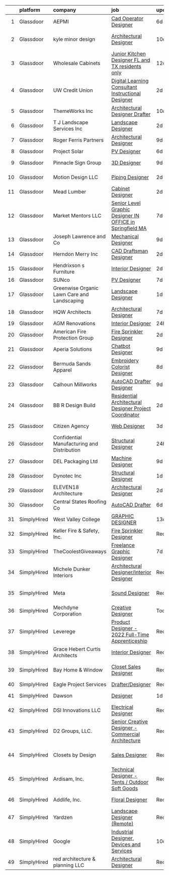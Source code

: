 

|    | platform    | company                                     | job                                                                                                                                                                                                                                                                                                                                                                                                                                                                                                                                                                                                                                                                                                                                                                                                                                                                                                                                                                                                                                                                                                                                        | update_time   | location                   |
|---:|:------------|:--------------------------------------------|:-------------------------------------------------------------------------------------------------------------------------------------------------------------------------------------------------------------------------------------------------------------------------------------------------------------------------------------------------------------------------------------------------------------------------------------------------------------------------------------------------------------------------------------------------------------------------------------------------------------------------------------------------------------------------------------------------------------------------------------------------------------------------------------------------------------------------------------------------------------------------------------------------------------------------------------------------------------------------------------------------------------------------------------------------------------------------------------------------------------------------------------------|:--------------|:---------------------------|
|  1 | Glassdoor   | AEPMI                                       | [Cad Operator Designer](https://www.glassdoor.com/partner/jobListing.htm?pos=101&ao=1110586&s=58&guid=000001832117a92986f80f43177350ad&src=GD_JOB_AD&t=SR&vt=w&ea=1&cs=1_700a0f3e&cb=1662707542992&jobListingId=1008114117946&cpc=F301761068241C46&jrtk=3-0-1gcghfag1i3ak801-1gcghfaglh7hs800-78c9efa29b2920d2--6NYlbfkN0CtwOkgDuej6vPfWODMxjOIyNEohQmdYMppGq8y8dOpBjbpduG2qn5BGjCxCw5rBwDCtHE3iI_8rIFe_28su8s-BM0wewC_KHXLCLuftQiNx35Y6XPHP7KDPfn7-168FE73A2gsJ9ssJDLrIgW3IBtQ-Qw6jPoLVddUgQhnTaTGN0YKmdf7pTMDKptd1qAClXdoQKNOwtqLCDZ7raYo0oXACMJNZlO2gv0hJZwNjYD7Oi2Fc617htBvN5VXuqsIFxm-bO0u4rGAJQSIDjPD-04HnVBLCPEqp1KiACqJXOmghDSRYIa_M89p3PuqPjcKp9we4Y-Jsa_xTE6waGds7fhGAxCWro3rwClps7iIA1KBHvqd2uWQDIiKwoQC5VHKCLaHoFfPVab35oyUCtUfeQU-KuDcVnoeVbBFseL82RQjDgZ9ytN79xsr1K-DpmG3DvlP4KekpVrvu4dB1Yv3knPXjyYiOPbBOX75-_FC82vzI1yKEFj1RvH1za64clQ66DFOdMuMWPYDBw%3D%3D)                                                                                                                                                                                                                                                               | 6d            | Ansonia, CT                |
|  2 | Glassdoor   | kyle minor design                           | [Architectural Designer](https://www.glassdoor.com/partner/jobListing.htm?pos=102&ao=1110586&s=58&guid=000001832117a92986f80f43177350ad&src=GD_JOB_AD&t=SR&vt=w&ea=1&cs=1_7450f7e7&cb=1662707542993&jobListingId=1008101499107&cpc=B2EC08A4818323D6&jrtk=3-0-1gcghfag1i3ak801-1gcghfaglh7hs800-7cc0a4bcbb672624--6NYlbfkN0CR988C7D6wBCVWnVDShLmYXrtihEUxHgocWjXxFAu5b2sfp1DF0FfgWm6P8pjp4HUB8yumz4tk9mD1FIS61Udr9tP3ett-Xi3Bbh9hbr0kjmX_bGze4hlS9_WC5IOkNP11mVsbHdo7h9jDgA-mrwUQQ9zVxoUeembOmW5q4J2BOgvRcQuGSkCmB--bItws9pqYJVIJCICXowKcl9EiLjKKjI7OBKhZ8tHXPSUQNBWVM1zmMDkfYCbMYWX74jyewRC3l_Ywbe2jyD8UrQC2y7ACJjYWj_3uTb-R6zSpmgUFMmFXcs0cu0astUxZmSfVsFSGw45ElO0FF4WnlMAmK4FWfL-9VifKa_uwm5sgIvGi5ZHYOoAjToITGCQWSwLwBwgoKBhV3WvDe9u4kvbStHODLaVsnu5GzxfpS7lYwbdRFmYWreY4LRXX6sQnd5pE450St_70H5zI6wPxkszKwgu7hIM220rmoZp0vq_57U_UeByUZ3QQ4K-f87ucYAQYOKGE0A3CpRXr_g%3D%3D)                                                                                                                                                                                                                                                              | 10d           | San Francisco, CA          |
|  3 | Glassdoor   | Wholesale Cabinets                          | [Junior Kitchen Designer   FL and TX residents only](https://www.glassdoor.com/partner/jobListing.htm?pos=126&ao=1110586&s=58&guid=000001832117a92986f80f43177350ad&src=GD_JOB_AD&t=SR&vt=w&ea=1&cs=1_ae45805e&cb=1662707542996&jobListingId=1008098268193&cpc=A727BAEB9084C5F3&jrtk=3-0-1gcghfag1i3ak801-1gcghfaglh7hs800-f3fd95e2d0fa8d1c--6NYlbfkN0BlfbrJSa3PHbvhjyyeFfDNoZtTpcLzI_2-SDNU7B3WsGWIYDmyktT4bk3iCG4V_I4NSMt6RktoGBD42Vee2kHPTUwIdLEBkku222GgmCSbmWZsv0P5GArL2zHJynDTdLcdeNouMZgwEqPNoplWHHLppId7MgI_Mft5OHOXfBW-BWToCueP3bzQ6BGomKlampRF0VJhuWnuP-PSXj3nKuesZLpPmqWC9iUeYpWQkUhqJuiqy6kIQFpOSdY0GTz0gWe-CImmc-09uLRes3PDt3gCnon1WR-E5NDcYXESpmXzBLhkhgtf2XKRfNZcouRPhfgRf5QfiwHF3eiI4t_lgh7hcwAP_kiIcAKFcoEpt-Fdpm0Y2MMgpZ35wOrW7v7Qa4dkPD86XMT4vo_XY_rZcNgDWgq4N6YIeMUhRkOws0fxdP0tf8rjYpfJCj2pEiat0cbNMezUWYICjx1SBavLdRjUeCGzt3VGy2Foh9JgL9VmcuVWuQy0uyB3H5Pm1IHRjrzXSlrbtaqlJPMS8o8GNC1Au1Wywy9Hgyrf6yKbgxVsekRnBzs_uqcU)                                                                                                                                                                                              | 12d           | Remote                     |
|  4 | Glassdoor   | UW Credit Union                             | [Digital Learning Consultant  Instructional Designer ](https://www.glassdoor.com/partner/jobListing.htm?pos=130&ao=1110586&s=58&guid=000001832117a92986f80f43177350ad&src=GD_JOB_AD&t=SR&vt=w&cs=1_401f6e85&cb=1662707542996&jobListingId=1008121012919&cpc=EAE62D866E798D85&jrtk=3-0-1gcghfag1i3ak801-1gcghfaglh7hs800-725bd54c2f78c967--6NYlbfkN0AU63H9uwDUTorMV5tE7tjdOhY5Vk5URx2VAQJgSQhP6gihrrVbwhDFP7HoAuPtJhrmjDuIcWtPhjWeyWZUtSVY4y454t6RqfzOslyfVjLYeN5LdPeNUyHU-NoSQfMY-t_ZQzOhbi3VTwdnd_qidKKXpPnzIs5f6mO6DrJaoEbxjGLtF83Q7tGpgyUOiPU18FSgx6_mbiEMbJu6fEO0UakagvuUStVxHJUPhlqXe4U2wwriKreMp75P3WI6cFACfNzXfHaSKZ6snWL0K3BG0OsXQumqZhtvmQ38TWp3Ih8d2Pa2c4wm9V1x3196VvNT6c0RfWke3BCGVPEUsYIJPAuJarIEVm_8Nv9Ie9xZ7rmwAHLXtvbur6nuyHPli4uqxBIeVmQdEhhfDM_lOXEbhL3ei_qDcEB7QYO9ky_YCmEG__H7EHLIc71HucI1EjWB-hsm13FHfsND5OQjjrap8Xh4tqAuUvKJeAo9qVXV2sQTvNQmy_7xFC5lQ6Why3ozT1sYUntDXP8MKBY_nnk204t4U9Q9_Deklo44dSgdLkTNUV1aVuDOiHdjBVkMjlivNNHNRHCaujFvDrWZRXC5-0rH35gj6u9dFRLF-OAsGhHbV_xv60zxU8G4dDcgcyR4ZPF4jPgRcMlgw5-eMDd-OpC_sO7n8IaYHd1FVVEK144zgUbGgAglcWZoOgKfu9bjoaSanHJboDqrC_W4Rfxc6JkN7803NFOOOGVeymKrDpYMTvS2V66--sfC) | 2d            | Madison, WI                |
|  5 | Glassdoor   | ThemeWorks  Inc                             | [Architectural Designer Drafter](https://www.glassdoor.com/partner/jobListing.htm?pos=128&ao=1110586&s=58&guid=000001832117a92986f80f43177350ad&src=GD_JOB_AD&t=SR&vt=w&ea=1&cs=1_a8d7668a&cb=1662707542996&jobListingId=1008100777875&cpc=4975F0A44038F145&jrtk=3-0-1gcghfag1i3ak801-1gcghfaglh7hs800-c15a91b55151c058--6NYlbfkN0CvahHJL5dpwIe5nlYo2UZJB8CTXAEl9vJAxrd3EfdRQTBgSOhxhZ6qLY8TPY62HB0dXpN7OBsRdObwm6JuKcfvip74JUxA0yIa87BM9OTpzHPpVKyAL8qmaDsSUWksKwpYlUvsqENgnz-JoBRvKNTA08dkQhMu0koXIBBCnMc6MJtkr8s7m7MoszVWJFTESoA7Pb2i94e4lUZM5qsLaIMhowrtA6YkUrR1f2cpmfqZBzI8Vo5tmxATdlWtYVVh8lqvE2MOlxoWbuXGSgBRVHw0-n8MSNLgqfec47zeEJ4Wgc528M0SeLI-4tT832sFsXlSuFqc6mWqQeuEVLKxFuAU0o7TNPq_IlGxvI-C4Fss-09_gNZbEWqoRf2tck8dLENJWAzyaRH34iT1umXD-QRZO0LPpWBDQ4UvNo0MM20KwGnheiCfTfRmA5Et2clPv1wTpXzmpYYMsr4NLOJiyRnbVghgal0-1X5_8aV05JvGVtqRFcwEOJ6Mvrs47_RcvyTwl_SOzgsz6Q%3D%3D)                                                                                                                                                                                                                                                      | 10d           | High Springs, FL           |
|  6 | Glassdoor   | T J Landscape Services Inc                  | [Landscape Designer](https://www.glassdoor.com/partner/jobListing.htm?pos=107&ao=1110586&s=58&guid=000001832117a92986f80f43177350ad&src=GD_JOB_AD&t=SR&vt=w&ea=1&cs=1_615b76c9&cb=1662707542993&jobListingId=1008120885537&cpc=B0126A28A76A83FC&jrtk=3-0-1gcghfag1i3ak801-1gcghfaglh7hs800-a6fe327127635447--6NYlbfkN0CYqIb9RtDQ6-V1NcgagXHWbX3YPv-qZZTwju5_Bzzw9mTKBIfqLHHGC-P9NUykNB-dgdexgM5-Whjol1mBaumNc-Q2rb3n9-R_Dc7JfNj_AUsnxllLW792S-3qqTes-3BMVrRCwD_p3IYSE26YWnGXv4FX44ECjabQz6yILIzoEzNnorOuHF1YktbEXZVBB2sXhG-Ji7k_N-2GPxTbn9rWcFisWjXRj5wSN68f69mv6XeCceLll6Cy-gWqrHn5uJzP80NWMC1LvrkHSjJqIeXwzQZDmB-3HPCekyaJNcuDfhIKdfGzFbcTXWlsDMPGQR717ku5lR1dpza1uruYMzR5rXsFb893YvRI3BfyDlZ7TDy3umBUrlXB0dE6RSQoWw98t41fsL74smeCxC3Hu4JyYnriw2Rp3GImkdS5nT7WujdSl3tHvvB49KHul0Muz6GgRw3_CquzqsU0IlPwFZg3-erAhXp1iwiWbm8LbX77N4P8IKY_Zc9RtpMnwznDX6fbyv0-nvgZWw%3D%3D)                                                                                                                                                                                                                                                                  | 2d            | Cedar Lake, IN             |
|  7 | Glassdoor   | Roger Ferris   Partners                     | [Architectural Designer](https://www.glassdoor.com/partner/jobListing.htm?pos=104&ao=1110586&s=58&guid=000001832117a92986f80f43177350ad&src=GD_JOB_AD&t=SR&vt=w&ea=1&cs=1_b13f4900&cb=1662707542993&jobListingId=1008103827213&cpc=6AC19DBC8EBCC543&jrtk=3-0-1gcghfag1i3ak801-1gcghfaglh7hs800-5b572401f0f67457--6NYlbfkN0DLWr0FuvwmpNY589ecXM0wpB-l41nBtAe9mv-PvJGiqaK_vFWjYBOQ1JhZ05qZALA-wB-QiI5tGJICbmImQrekOPfUDKZ4k8ZmQ-i9g733mWrn3q-pMUL-AaDfWapLWD5EIuwXHuQ6E_pRkHFO1AxjcKlwXRsqg1EcPYYMYUIavAgsnrRe_t10tItlxPLcngZAB3_p09P7Yt1qL95yx797YnnemNzco_Ewt1cGK6OAuPjfQiWMb2n8mrXqKZ58dfyhp--ODZAl2wyFNnX01EznIKZQqxNC0M1lxcUmNOC_WUiyzxsXe_NgyrKHE5YKIGHZf0IdENaJ2VNkUiRv63KIKxJHrX_z-o3n91aKOeCKN1hMewPxdm3laRJBr6E29-EcqGEtLykOm1jH_IJ-jfFUsWP0MeFB7X4zc4BlqXiZwQL_4SKBGYezhfw58HWq06LbzhGy6q0CZ4XZG8PtlA9PpcDEOpm8EaqIQ3CZlj9DAkYU9VHLvAovrRmvwNYzXc1GPHMyOHi85A%3D%3D)                                                                                                                                                                                                                                                              | 9d            | Westport, CT               |
|  8 | Glassdoor   | Project Solar                               | [PV Designer](https://www.glassdoor.com/partner/jobListing.htm?pos=119&ao=1110586&s=58&guid=000001832117a92986f80f43177350ad&src=GD_JOB_AD&t=SR&vt=w&ea=1&cs=1_31577eef&cb=1662707542996&jobListingId=1008114504606&cpc=A0BBD9AA2D782E75&jrtk=3-0-1gcghfag1i3ak801-1gcghfaglh7hs800-d354557509593c82--6NYlbfkN0DeyJ4CP5CzwT7broxeUwKBt3co1QwKwWitRQqJu2WRZ7VTCBHWaFrMOBGUDhv3Xbd9pgROldWnN7BXjeLlKGYivRz4eKlH_kFsHOap1Bc5hpGlNsIveZFsWJczwhMPOz6-p6IBRJCzNkLA8M0mFSKTE9AYb1kdrfbZ0O5USw-SoaUEIAwMBRmiSFNDqG7MOIsAyulS4SHGNXIuoXwvv6TPtJvDYEau63zdKA23vO2L27q_htl9sI2_qJJkw7Aa57hGiWxd4LJGnQcjQGUkezH20t38VdohQBAQyJuQGIseYFFIiCI7bB8VpKEDd65QH7hXt5mkkgR27E31EoE6TmW3fnbOb8SIpkXV9VjWt1ehuKz6K8lnfJ5rJ5hGIxXeRzM3bDxugA9MHwykgK7sfRkbhPzV3RqlR3vdosQgN7Jm15coeL5AprC2ryYETIZryyqWrDrsilTMSeEOj_ZFgWTUU5cPNVKmaC1HyTXmgWy-o22WYmdIAkbH2Mlpu13yzZQ%3D)                                                                                                                                                                                                                                                                                       | 6d            | Lehi, UT                   |
|  9 | Glassdoor   | Pinnacle Sign Group                         | [3D Designer](https://www.glassdoor.com/partner/jobListing.htm?pos=103&ao=1110586&s=58&guid=000001832117a92986f80f43177350ad&src=GD_JOB_AD&t=SR&vt=w&ea=1&cs=1_4e4cf00e&cb=1662707542993&jobListingId=1008103477040&cpc=F8AE80469E259068&jrtk=3-0-1gcghfag1i3ak801-1gcghfaglh7hs800-0a2f8fa5e3936e7e--6NYlbfkN0D5EoDI19pzLD_ZoAvoqM1-O9qeTV9KvYbDAr1-bMzVcUrRYlcR_7EvuvXxQKPmPziyzBS1PouLVeBzI_bkpU_UV2EDH7eibFb83Xia8JkRDQaSSud7zwHIOifKSwD8CFL3FFmv0ODGNBxaVbGb_1inAYxSc0UmV_5FirShEP8_bFKgl78YmQansaHGCqOqx37e1obybnHqAC6fxUJF-BblEsInQOVWna2Ymgo1y7AOBVrL3bFztlRedVzJiyJiz6CSh6rHYVm937mleTE3KNW7G4vYKcFVnzZKwJTUrRs_yp0L25-DX4u7kDJChrCkuYjAjF1mlq2RKX0ErEYN_Aej9frqgNG3j76C5I9zzLzLGXPFegkD4YPsgg6Z7-gzLDBit-q2G-Q1FYNc0eLXN7Liq1uHwewJQgP8C8w72lTxtzS5NtXY2N29V3Zlv2sRojysg00LBMgHbzhupd7QJ4uH8HsW8IdKPIfa887Y5Ndb4tS5it5_23NQBpF1_XZEL48%3D)                                                                                                                                                                                                                                                                                       | 9d            | Springfield, MO            |
| 10 | Glassdoor   | Motion Design  LLC                          | [Piping Designer](https://www.glassdoor.com/partner/jobListing.htm?pos=113&ao=1110586&s=58&guid=000001832117a92986f80f43177350ad&src=GD_JOB_AD&t=SR&vt=w&ea=1&cs=1_fa5f6012&cb=1662707542995&jobListingId=1008120887018&cpc=D5DD321927D3FAF9&jrtk=3-0-1gcghfag1i3ak801-1gcghfaglh7hs800-9ceaed6bc23b9d8d--6NYlbfkN0DfcSb0yerl91fAG8hRzhzlOwLtUD0jSmRrwub8PfP-e7l3g7xALjaGGcW0fFuQdNkls_AbyBIKnZ0hg7bqmX7alLnAioqJI7SJGb21Q2lgTib7EUPZ8Pz12EKn9_wjbqMhccEU9mmxUM8v4iZGYnSArf8qA7ZlBZcMxlSSzpQq_8PGMUhBT3ZQYQhdp-0D6TgSO1TTPoEjNUgZ2dgwjnBpkN2y3TkdnKXVtkG3qjlrvVU5E4pzZUdvjMOHuowEq1_TczxnwpXUefdL7JcR9Aoa7djNEulAXdrMWK-vEcBEl3VFbA-xplTgn-bPFvISQFEqZE7z-KRE02Z5dpdDEDiGq5Xp4D-OJwhsU5nm3vnF_iB_7tHguSIoj_rxn8X7GDdxNKKmfoQhU9prNqbUWJVDuMkkRZbbvEGu0HmmIGM51kVOCvLjxy9gANvEIa0Ir0iN96TEKlv3WZuQogv_NIwwZFWoJ1tYYIP5wDYZ-fJu74kZsjL34zyvVE57wFRx6803osD-xQNQGw%3D%3D)                                                                                                                                                                                                                                                                     | 2d            | Thornton, CO               |
| 11 | Glassdoor   | Mead Lumber                                 | [Cabinet Designer](https://www.glassdoor.com/partner/jobListing.htm?pos=109&ao=1110586&s=58&guid=000001832117a92986f80f43177350ad&src=GD_JOB_AD&t=SR&vt=w&ea=1&cs=1_b2f1ab3d&cb=1662707542994&jobListingId=1008120776421&cpc=AE0A13503526ED57&jrtk=3-0-1gcghfag1i3ak801-1gcghfaglh7hs800-805706bd04f19d4a--6NYlbfkN0AV1jn8zMX5JjQ0hA1NehD4lCN9Fqwhx38lDgd3o0F417-q_ZmKRmAjDPgGvAQCM29BBYrkLqGv7cchl0148J7dYMhLTp4qJn55suSHdroJxvjnUcu8_nZUcDuj4IycuNM7o1-pQHd0Qp1roE8W-0s9JRxy8OQafyQJVPflsmVuzUmsERJOi0V-59givUv1N4f4HkAdUbaygq_WS1FcI0_nVHN0dlqNfMmtZhNncHl72qHU3IaKsZ2CDv8HxRG8ikY-eBBqo8T6PM_9kK9OBXnx5NwsTEmj1WE3qEFoTUHfBNjMXrlaw2HYZ5SawwJWmLfIGV9_MhmlkLp-6M-mAC22yA1MWPZCih4Ccye3Y7FO1wpfCN6ANnNhW0hu3m3sjE0bxdByd-Bd7KKSB0fZMjPty64nH2M2v_Cwoco2SnhnjUTuBAVbWhcCF3IlLnWsFQfEwCd1QvP_E6RwlluwMHPXSHa_xk_aOgaaaqc5swKTxlhZrJGdUh6kqV_7IrhLAuRn9PBkGPpgoFBHV2-9tiQU)                                                                                                                                                                                                                                                                | 2d            | Manhattan, KS              |
| 12 | Glassdoor   | Market Mentors  LLC                         | [Senior Level Graphic Designer  IN OFFICE in Springfield  MA ](https://www.glassdoor.com/partner/jobListing.htm?pos=111&ao=1110586&s=58&guid=000001832117a92986f80f43177350ad&src=GD_JOB_AD&t=SR&vt=w&ea=1&cs=1_aaef03bf&cb=1662707542994&jobListingId=1008111320209&cpc=A7FD62C238BD9669&jrtk=3-0-1gcghfag1i3ak801-1gcghfaglh7hs800-6e7a9be149af8b9c--6NYlbfkN0DrgQq5ECBajiuqohNCSf6c7_2Cek-sBUhiO2bmmkiCIcpzLyXLzEAobB1BlljXTQYeRDkEe9Da0WrE3niRBRErVwnKWMW-V_tJxNQ4UPHhP75XU4wGuqs0r_oL92-aWPAk-DeqLYnACAeU8dOYDwy01NOsSgdULLHwhFVB1BvfuXWg_-59QgRwwsVPOGPB2beTTtLvkozjlL2dEIKom5xhcjNHnhfe6lZ11iiQj9chcnH0Dm3fofS-UWm4AztXBtuafg_b2I5N3OximRoxmrDjjdegb4xtOBtQAAOo1xaTnuZGB0uOOYhdyi4tU4BZAg-J1yM_M09Z_kBlGKJf4aB4lmSft17HQi8lun620nAgdnXmoHsB_PECZAjh0vr0BtGK4pTzUhn0FzvMyP5I-V72Q7CpniK7WaQYSV00tFeMzKLDj3ZceOMkwWvyFgon5xFZDamhs0cNergCL4S6iyaBk9t5o0wMM01BuwG08JfK50I4acVY3WzjhOywDhHQoURO7MX3b-PLRgE6vqPNGi56)                                                                                                                                                                                                                    | 7d            | Hartford, CT               |
| 13 | Glassdoor   | Joseph Lawrence and Co                      | [Mechanical Designer](https://www.glassdoor.com/partner/jobListing.htm?pos=112&ao=1110586&s=58&guid=000001832117a92986f80f43177350ad&src=GD_JOB_AD&t=SR&vt=w&ea=1&cs=1_40559920&cb=1662707542994&jobListingId=1008103398953&cpc=0956A6EEC67EFCED&jrtk=3-0-1gcghfag1i3ak801-1gcghfaglh7hs800-cd83094458fdd226--6NYlbfkN0BHIfC1zsKGIu0R3teaIu8liT7fbRNLaQeDQfcPJweUKxynNxS1I3QAPpDHZAEkkP4H6oPTbsA3SVMov-_qWC5k7NmLzDUP4LCJ_4qE5Nm96muWTy6r7NFwRJPfspQoJug_iEWf_SbD-NSIHnYx6Em-G1f5rkirlxkRa4mBqyCxnSiS1OcSmYCyZlneDasUjLr7xpBxTSZ_tND0ew3zp_cTvQKfVLDjQvX5XwD9Yix3nv4Arus1zc4Pup5a480ycRo6MuidjYbZHq_qZnYEMALrkMHNrrGeyii2CVfNtEkOQox-Um4SnA6BkB6UFaU6NjuNa2bo3YBsTK9_B3QRfkdc3op4IyJUPtlUylobHZMTBaw48SrzchhcNJoPVRJgjBrImpk-vFl-ecWbCBigO6QjhUbUn3E96-k8Nwg--vAYoYWzDitkHeMPGR5r_Kh1HmXwjz26Lb3WK8Iq32ZBTwxRK8EKJ_hrGPaHAZbI0RmZdBmGk9P0Fk6NUoU3t49ybyQY5rkLZ_cUpg%3D%3D)                                                                                                                                                                                                                                                                 | 9d            | Cocoa, FL                  |
| 14 | Glassdoor   | Herndon   Merry Inc                         | [CAD Draftsman Designer](https://www.glassdoor.com/partner/jobListing.htm?pos=129&ao=1110586&s=58&guid=000001832117a92986f80f43177350ad&src=GD_JOB_AD&t=SR&vt=w&cs=1_1b281504&cb=1662707542996&jobListingId=1008120860333&cpc=6182817FAE653524&jrtk=3-0-1gcghfag1i3ak801-1gcghfaglh7hs800-38bcfdf3338d592e--6NYlbfkN0ChL_hF6wQpDaHhdmzieg0f1-vur7lVJ0HVUbxqgRSZBiHyvx-91yWAuOhvsjJhoMIbBJ-e5idedur1w4B7RoBHBHFhchNjhjzvCvCbVh8TU_b7AwsLsIDBEuwdgliHpun6PlJ3bbHrUaiyDBEvt3_IA2BwAc7fQlhn6ve2X5yA9O89w3GXToWtm7c8jlBuKnY_Z4sSBeKGwcZbO6bhPtBuGS4AePe1FdMPwJk3QuONu09FXzsBVoJQb7JNgzlu2Ywt4GEjBs1wtuE_plH3e49IauFtuSx4cHM6iAvyEV67pN6QG5z3XNfbsB_WC0-bsgeZWnT4eA4ehEj76e2oHXZDNzBLisNHGoGdh73Y5RsjduKtMg0sl0c94SBXm1pKfjLGJ8q-WK7PDYBuYeeT2xigXv940V4Az1IDEse7WBW2jp3ePZAdUHePsNFBgyo5eibbMUf5Ed0Ex9h_P1Nir44-zDYAxKeR6uUdLPTocpKagaqrD-7EyPoDTX-N3iB6MBE%3D)                                                                                                                                                                                                                                                                                 | 2d            | Nashville, TN              |
| 15 | Glassdoor   | Hendrixson s Furniture                      | [Interior Designer](https://www.glassdoor.com/partner/jobListing.htm?pos=125&ao=1110586&s=58&guid=000001832117a92986f80f43177350ad&src=GD_JOB_AD&t=SR&vt=w&ea=1&cs=1_6ff11009&cb=1662707542996&jobListingId=1008120764687&cpc=B54B47A217693295&jrtk=3-0-1gcghfag1i3ak801-1gcghfaglh7hs800-f62b262fc53cf12a--6NYlbfkN0D4nuovUOU2dPryPr7-xanE7ZFWASvaSyNm3BqXIbrO0pY-U6ffeJ8i4zFbkcmCrkYOf74jbyunldmRO9knZpZuunVhdLv1JXdoL8x2Ps5bRqpVLx744pfDm3xoOEDQh_D7sB4WEIJjFDSPprbwTeSp_FbJ-peqBN-iNbYFlBBvDoWiMAt1tLkk6GvipUOMn7T3kArr487_B64BpPzlBuLYmvHiOQBFqX42KU8BaIf90Hr9iAUtL-c7XdDzl0VDvdwr4vLK08XJI8eAJUA-gjoSe46xCXQXJQKiWG5QWFmqvPlyAcSDPs1AWiQ1KxxsoN0D6itVz-Ww8zN3KIjV9Ao0jGNXaLUse4QOhcisRp5Z0zAbW0roPuNm8qvi4YSN6Kt4LKx8Wk0RvMyetfCs0P4UnnRRZ2XYfa6CJ6s7SoJpoGmg2NR29Bp_pIoZUE7dzJiusLzWBLU6j0552olK85VA8ycMuAfNUG6XKCt9gthCvWLRyw1Pj3_jDg_cgiJYuvM%3D)                                                                                                                                                                                                                                                                                 | 2d            | Furlong, PA                |
| 16 | Glassdoor   | SUNco                                       | [PV Designer](https://www.glassdoor.com/partner/jobListing.htm?pos=110&ao=1110586&s=58&guid=000001832117a92986f80f43177350ad&src=GD_JOB_AD&t=SR&vt=w&ea=1&cs=1_c726b631&cb=1662707542994&jobListingId=1008111720086&cpc=38F7EA1A390C3550&jrtk=3-0-1gcghfag1i3ak801-1gcghfaglh7hs800-a6b40bf99e0a36be--6NYlbfkN0CzcDFs8cjNZITHzPaspPYUdxCTppyanGLeq-qEeiOFH8ruvw-4GxJaIZF4LLgnsvW5eRiim2Wy48jsGTqFaIxjOyikGWuXVNsUbrwAMnaKIrKh5E7qD3Mk_wJsvgsrY6NO-36PUh8OhjoOFh-HKGMfggI8BCh9YFoL9Tr3EgJPNzCkCnm5CFJaRlHVcS5I-3D46TvqFqGYvnKojovNDMjFs-xOBKyYBFD73loMSRalq2MmytlrTrRryrqli6pz3JMmPEhfwSDQGgXfflFIcSYIxlAlEHUtXdMcAZWnvjPsWA6hNqybPoKZVUUutb5UoePqv_-q4INFeOAnz7woCCNj9-51ukf7JLS3CNKOuA5hZhdqUkL8tYfhnTKYxAy6HrSegE2MyEiZ5rolUW-w6bXSZNLNnPbwC7nDMxjVcnaWG4Hm83W4E6IMTH-qVT6Evo8CvO5mmmbeH2TxSFFmvPIuweCu9QD9YUEcv6ts5EOLL4HBjEQq7RwDSBfC74B2EQw%3D)                                                                                                                                                                                                                                                                                       | 7d            | Lehi, UT                   |
| 17 | Glassdoor   | Greenwise Organic Lawn Care and Landscaping | [Landscape Designer](https://www.glassdoor.com/partner/jobListing.htm?pos=127&ao=1110586&s=58&guid=000001832117a92986f80f43177350ad&src=GD_JOB_AD&t=SR&vt=w&ea=1&cs=1_d72e0442&cb=1662707542996&jobListingId=1008124385856&cpc=3A0863B873159B90&jrtk=3-0-1gcghfag1i3ak801-1gcghfaglh7hs800-078995f1053209cc--6NYlbfkN0Dx3r3E47sSe5bB3PIy1uzBZvlB7xy2NhfhZMlxQTsxrNa0Ra0TjSXsoQFvC41uN8suvdWDJj2Ori9_ImRgABJmo46euhBGA1SUWg4U4eLClB7KmWIWS1ymm4VPtIYIOWnxF9Ww9hGNty0Br8nb74EtVuw__oBr4ApbBntFjJ908Vk23_zruHO27-p2lQFMqmWmnXpahdnTp0hCLJMF5kN7gy4BFIrLWZ2wBG_mySyEyqad2NhGyL9t1mE_JeI-da6zQlENYSSKlAP4RTMUZs9JpbCSIT_oJHAD5pmSpu_ilapm4AUoMgAe6IZqjnj53y9S1txUnGCG1-TkGipYm2ZXU0PLPQdsGdS5PU5Qez0cjxs7hSh9AFgIqLBpRsTeumTiVny-LYDBG2T08GqfrnccYfgsuRNui8maFW_qYrOk8kYVKAZrf19dMS1sOVYwhB_w6b1c_PhtN8-AQJwvJtwDzEIue1FwK3GOAxtnQimjhptCR0hww-bjC4qIq1cTUj2PNDAA7qq5yg%3D%3D)                                                                                                                                                                                                                                                                  | 1d            | Evanston, IL               |
| 18 | Glassdoor   | HQW Architects                              | [Architectural Designer](https://www.glassdoor.com/partner/jobListing.htm?pos=114&ao=1110586&s=58&guid=000001832117a92986f80f43177350ad&src=GD_JOB_AD&t=SR&vt=w&ea=1&cs=1_ffe4f9ed&cb=1662707542995&jobListingId=1008111310387&cpc=F8BA40D93D35E709&jrtk=3-0-1gcghfag1i3ak801-1gcghfaglh7hs800-40f1ddc4dcfb1b2a--6NYlbfkN0APToHrk7ILONyRglvlT3LJMO76dZGJsKlG8WQjsY8CqzJJDeCOMXQiajI6s8XmlztNGBpOUzZZ_K7UK9q7PVhK-C221Gkkawim4XqDV34uVD8vibJkcAjNQKkx4DZvwEU9rA1EPnyPBdTmT252LflkP5NHHPPXfunOOTvGCEIVnLzcHsWYmXPz4xnDIVIVepgI7IcktNIeqm7n0bvXpHJk9F0ktXNxecDCLsE2c5yjc4IKyUWcWtkU8rdafzwJHifGWD2WlkMDVgb44V8KHZrmIk44JF6BoXrXaU0sW_ql9wyBdd26z73sg01KUi6qskck_PP4RvEVTW69sNGbLVQFY8aid5TO8GQD9WHyUESsMRfRf1NxaOw6N2tSjpQR0hgCoS2Txsqpha3pTVcxjCW7V1c1IiAvCfBFSLs3ipOxthgbO2EIqSskqywJ-l7dKsPrRp-cvvDpX-ZeNXjzEKSBnOdoSAKlsoLJuVLr_KlztYm8NHSa382NnSIIzqycV2fOIThdLhBmUA%3D%3D)                                                                                                                                                                                                                                                              | 7d            | Sparta, NJ                 |
| 19 | Glassdoor   | AGM Renovations                             | [Interior Designer](https://www.glassdoor.com/partner/jobListing.htm?pos=124&ao=1110586&s=58&guid=000001832117a92986f80f43177350ad&src=GD_JOB_AD&t=SR&vt=w&ea=1&cs=1_1c58324e&cb=1662707542996&jobListingId=1008127094541&cpc=BB4134798015B82C&jrtk=3-0-1gcghfag1i3ak801-1gcghfaglh7hs800-b3f57d1fad39e0a5--6NYlbfkN0A_fTmLxXvlHuBPiSgYw964XjOPZUNougFS8Us5tQwi0LXq1L7IimYq46riMV60DvM9VBtQZ0E0MYvy4-qIs1Jw32cZS6vUpielTkmHP95eiP1SbxTNv3FTxXzo0X4DdfnHQjs49TamsWiX_pq7044i3IIeZ5UjZKvyk_xScyJqMZ2nf-pqAq7nFWRe8At37G2lOPwjQam1kxtmXCtwJynDE4O1uwVh_Kh9jKj2XiE86MCwKUIHEQaj_hoRAoa-sbmhDvQ3fcJU2-AWIM5moUCxabPFSE5di44teYDPo1nAGevOikun-908FHBAGyUOYxQTvqWVWgjzkZe2C58IEJIKJCdU2mFPc3MO_MWBTwkQzwjHJiI7Wd1ycKtvYCCj64N8mBH967lxpuB1Vt22K5naq9bnOlrTvThvMJla-ag09FfjyX3VipXX1ErXGRggPkuwvzYHDHqB44BO0QFaDAjsub2R2SJx2-XZIliXe2UodFy1eB2dNZNxNzgWYIGw0DvKbIbdXF2r6X_G4wQ4vJG0naOuXIq12Q4Gpy3D_Z5hTV9zfuBDskYB)                                                                                                                                                                                                                               | 24h           | Oakland, CA                |
| 20 | Glassdoor   | American Fire Protection Group              | [Fire Sprinkler Designer](https://www.glassdoor.com/partner/jobListing.htm?pos=105&ao=1110586&s=58&guid=000001832117a92986f80f43177350ad&src=GD_JOB_AD&t=SR&vt=w&ea=1&cs=1_9fe52b2d&cb=1662707542993&jobListingId=1008120878717&cpc=15670BE716E6898A&jrtk=3-0-1gcghfag1i3ak801-1gcghfaglh7hs800-dfc75c31c7106ed7--6NYlbfkN0DkYLf0iMSOAQNlHfw1Lt7ZU-8Jz-ddtQP-wYH8dCpr0K3aSYXzwi23jJIo-jh8wOE8k65N0HiZRRsEtat9ZdtxktY_h_KUQ-NZAIR5_xWQYVH1Ii1RxEBkGWjDd8q0i5BD4__qh6OySOgFrdg6PA2Bj2HeULApIntR6B6kXuTqEXruNj33AEmZpDdrAjlRy3-iIKU2bc31nLVWzkpRsZEAvkQaqhkdwFLV516hQRbu3ABniwjw-LvuGyfBZcw_2Ga1tQYunmJhl-Tyfjs0vEcSGhs3U4vDb3HctDp0yU2XL0o5902HTZATMvbOxG8KpxiuBOVnCImqXnmy2W6g1mC7LbD-IDNJpKszyocH_K385E6PK_3DoOCkYL-r29MztLFUr9z8hLzOpvIvjG4kJaAxv38b9Aeu9F1BH4zRG9WSbstVjtnuVdGCD7PmsQfoBWY0gKEr_v8NVN9nkJHv4Kuqq3BOFph8CLLRJItQX7krjmIy7eTu9V9-nEhkMIsDBNlq9Emoni5Wre88vglyOVdx)                                                                                                                                                                                                                                                         | 2d            | San Antonio, TX            |
| 21 | Glassdoor   | Aperia Solutions                            | [Chatbot Designer](https://www.glassdoor.com/partner/jobListing.htm?pos=108&ao=1110586&s=58&guid=000001832117a92986f80f43177350ad&src=GD_JOB_AD&t=SR&vt=w&ea=1&cs=1_b24e1c67&cb=1662707542994&jobListingId=1008103782966&cpc=CCBA650747E70D68&jrtk=3-0-1gcghfag1i3ak801-1gcghfaglh7hs800-ae821855662f1937--6NYlbfkN0CZ8ts0WauBt6S9aRDVSaX6FvyzwGp28fNNlSYT50E0g9VeRvLh6K7RqDRfQ7p8_A85Xt8c5Ts6LUDj-tbnPTGIpPg-INh5k868yVzAOCSy1tRTZKyPm_0I3o-JohfQZ2n_4WovPFuU4yQvOeSoEZ5dCQ4hfvOQZL98loz0yd37yH-uP1NwlM87-1bK7FvgSDJ9t2Wlny_W_s-pfXVBfUJugrzrn7nhT6Fk9H1ySitqN8CuSNCwF2LMHrvp7OZIBQiZpAjrFtTkk2eRbNTLcvQq0bzrsGZU-CcuzKW6SpmtfTH8tc7cbaP9NCxF0rF0B-0BuI8CvQs07tN2y120Igvzria8q9i7GFuBmUsWe0GGOs01lnDUiBCV4nXlNlrLa8q0833M-aT2cUSyo8kcP3M_LYKUA0GceeEfnzgUkgKGzAz5D0B_FImHurPPr4pURTD2n1Yp-QkwPja7ucaNKc1Lw7sIT-NBJp-RwyLz6_1c801GnrS6hmI0if_VtFTEYyA%3D)                                                                                                                                                                                                                                                                                  | 9d            | Remote                     |
| 22 | Glassdoor   | Bermuda Sands Apparel                       | [Embroidery Colorist Designer](https://www.glassdoor.com/partner/jobListing.htm?pos=121&ao=1110586&s=58&guid=000001832117a92986f80f43177350ad&src=GD_JOB_AD&t=SR&vt=w&ea=1&cs=1_501e13ff&cb=1662707542996&jobListingId=1008105851862&cpc=11FEDEC10F059668&jrtk=3-0-1gcghfag1i3ak801-1gcghfaglh7hs800-462d45cf0f2f57ff--6NYlbfkN0AtR68e5gWpPxoovZgA7Udo-dcymoK0NpHFMpIgh7LYzylQEBSA4BXQu7DPZqeYobRIp8kER4G2iAHmSvtlC22GR5ACbiL-acU_X5Bj17nvdKWSmrhz6Xds7wop0rtolWKVubSoyfr_ZoMXjpG4XDPRn0B-AbX-OQ6cjGwCWsAg-SoTlYX8POj7ejDsaTrfW553klSLXiwsYjZDvtywAPjvCwSywHxF4zgy__lXA8OCl1CnwhBrcH62q9l3bMSKhuVb3Cs23BHdKxooN8ZychQVpqjRvC0iVjyIUwZaStGkm19k7RauBuCPBaPMCNsIKjNK7dLwKz1DU46BHNPU3jkzsFtajbIxAZTkstQq3VjjR6ys45V_mOEHrlGKLu80eAdWyu__J3Tpm5EYAezDxKZ-_qAjw0ajzQxXiayFJpvNfwi09oSmNDZ10oAuteYomQxs22FLVNL7_ale9KXF6xjceNxqSzsr7yGZJxeRuXjwTv4SVes9MDNfkDuYQhKGOFxdo4opYqR1SD4MPLkfX5af)                                                                                                                                                                                                                                                    | 8d            | Charlotte, NC              |
| 23 | Glassdoor   | Calhoun Millworks                           | [AutoCAD Drafter Designer](https://www.glassdoor.com/partner/jobListing.htm?pos=106&ao=1110586&s=58&guid=000001832117a92986f80f43177350ad&src=GD_JOB_AD&t=SR&vt=w&ea=1&cs=1_bf1c846d&cb=1662707542993&jobListingId=1008104945320&cpc=A75C95C73A4E8B7C&jrtk=3-0-1gcghfag1i3ak801-1gcghfaglh7hs800-8d1c35f56e3c28e3--6NYlbfkN0DZqpZKP3UXtIsTi5-me3j-2lNYY7DscbIwMWuB2Gci-Xy5_RhC89PdByNm3L7NxJH6kAaZsHVAtixlcsOSroQysj-fh7U5DIpuFsmvSJ_iPgE2Zw7F3rXcQrA9Y0KYHqThFmbHJq3z8l7-uKJjztaoFCRJMcIOZhU8xNqo4-4reC907BO9byvk0LG9h7FUEMBVsoUVK-9VoyG5L3UApNVo5h3vh2sN61tSS6IsjKGN3dNgft2DeeTwKDHqERBaXjmVLIIikzjhHpEXTMidDmqBSF5ebVYRWPorcwQxZSU44U7NVJV0u_PDsZmm5zbXxk_LyZG7aY43LuQV2K-Xiv7t7maUaRb4TxT0BALRT7Uw3l3cK8kFb8UVZbi-QAzzkQ89dEg1znVLqk3E7PdZlAht8g-tNY6-4OLTHnTVC6O2coMHp07jtqQkWCsmR4n-3fzrZ3Rs5ifaOJrzh-2sbEWjTbSdsNcOdDLKqQ0uMb47ZvswdlEtpAzsIwLeDnG2xKx1Xm3z45bdJg%3D%3D)                                                                                                                                                                                                                                                            | 9d            | Calhoun, GA                |
| 24 | Glassdoor   | BB R Design Build                           | [Residential Architectural Designer Project Coordinator](https://www.glassdoor.com/partner/jobListing.htm?pos=117&ao=1110586&s=58&guid=000001832117a92986f80f43177350ad&src=GD_JOB_AD&t=SR&vt=w&ea=1&cs=1_0591eb9e&cb=1662707542995&jobListingId=1008120868350&cpc=8666AEAE9CE8DB98&jrtk=3-0-1gcghfag1i3ak801-1gcghfaglh7hs800-9469959c7b1fe565--6NYlbfkN0Awp9LZuexjyJsMTVqAUmep9Qlubd3qpwUfKdvTjcfW7R3_LJERPanv_oxHXLsSp4PT6vjCLO0aYnEjnD6eov0STOPtVp3Ja-Qck6gjUJ7uZS_np9S9WkiyiXd7bJ1ObJCz6axz2U48_AghUo4Bk2F_zcfQnaVycHdAdsezK9iU9PP2DftXeTNYEsFQlTu27_-5hs0mzFCCKnideAz2y1nu31cN9dH4VJHvSPyZabOSZohKkypQ6D6xNdJqBkH4AeYtlm0sqQ8IjxMwNMKThH4dmK3tIpTw-CuT5aCnqV4Gz3eUPSPZpjeNHTSsS-a1-nAoupWxxk5ZsTAJzAIERLNkNhr6hk3OLnr5c3cZ0UXjDeFFILJddnFnWR3Q6HyhsTfl2AIJ1ScvND_3VLU01AvCAsVKiITr4mUySSxrlnSlfhBf7mAUkYV1mgjoJ8Dl_Wpqo1bA_62BYCPyM6Q3WYqI0Avhjn19eU8Oi9gQm7YH4803niHegAd2BZpduLdQGdBHuSCGJKNU0g%3D%3D)                                                                                                                                                                                                                              | 2d            | Worcester, MA              |
| 25 | Glassdoor   | Citizen Agency                              | [Web Designer](https://www.glassdoor.com/partner/jobListing.htm?pos=120&ao=1110586&s=58&guid=000001832117a92986f80f43177350ad&src=GD_JOB_AD&t=SR&vt=w&cs=1_11f08756&cb=1662707542995&jobListingId=1008119134571&cpc=0BD8D64BC9A196B8&jrtk=3-0-1gcghfag1i3ak801-1gcghfaglh7hs800-4f156e9c19c8d85f--6NYlbfkN0ABPR1SXVqYXME6Y9HwrdB1ZS5I7uEvuiZQQ23aOU9KTSUEQ2WHnjqXEbws5t88SbmeWWUnqBUweDBfv3jgPAT_yEx1ZSopAzoXYUidX5JP4RSp8v4kNbaODIRLLoaJty-UiuGsLZEyYy_sJVq48YSqx5isNJOWThO9q0_6ZNoiSCXsLaUMEgJJWn_j8pHM0ysvPcf5SFWaB_uV23jLSnLKovLXjBute-5PZrWtQM7M1jqRkpDKY1gRPHu0hD8yXQzcRrTSuYkmCzkqG_ZKSn4SZEeEOdiq0JVbeA5_l41nwXfS93Y3c1wixEXS_jhdz5FTWIYoaxAT_DUvinp4TupFOjSi933ST6oo24kG7C-RPX8HPcCkieI8jVbCG5LJslStE2Q8R-dF1mV8BXr1ziSTzdo_2cphXd6W1__hNliN2pyVj5QXb3WlbUgZqkFKaLbxUFGw3uVipKghoLenFroCzTSR8-hYvDe-ytJgaaJToPu3jLsV98Q-OsuhX4x6WkwLq4kjXpHzWx-VaJbwsPUh1dfxAG3-Nxo9bj2ApS269Nkd9QGI-DzyuWUSKz0Zt3gYqT4g3YvqJU0JK5C3dl5DA2gEafNuaWKc4pNcU7uM_eVMiREY6W9RLe82eLmotId2Qp1KfeHXeg%3D%3D)                                                                                                                                             | 3d            | Knoxville, TN              |
| 26 | Glassdoor   | Confidential Manufacturing and Distribution | [Structural Designer](https://www.glassdoor.com/partner/jobListing.htm?pos=116&ao=1110586&s=58&guid=000001832117a92986f80f43177350ad&src=GD_JOB_AD&t=SR&vt=w&ea=1&cs=1_bdf6dfb4&cb=1662707542995&jobListingId=1008126087363&cpc=F04F0F27FC59BC8B&jrtk=3-0-1gcghfag1i3ak801-1gcghfaglh7hs800-2322750e6d6a741e--6NYlbfkN0CB1tmP7rfbaHtYFmPjg1Xv8BJr6DUbyz0HQmM4H563AurHCftAr469KOlhtu5_ocxbwjc0bQKMIFQC7cqufYP32wUtCraWeEJDOjUNIC3mMwSKKoaP9yZcsFZ29rWN9CbFw5paRYf48qLxWCSgVu1z1zaUlMvf0skyFj5d2Z1KuB8Gq3_ZCnCkkDzxKIjNQRBaoTkknKnP6b6ok4mrnRK-sBVN-eqOHPeB0C4VNbZ5FcgNAvlIutAn77yBDPhx9s4p69gbd3INPAFlwvGw6oNTM5Iy7vuHqf6FDPfvzPGGFcQmHkuFfXamZpoGm_QyRjCnF1ztiQt_ptCvK_vnWYvI4b3cz9w2j_fc1vsU5FpGuTL37Qi1S9VTb6eLHobjeTWy1RSaIqnDAfJdV3sMV03LlP7qcs3qXv-bc68lHUMmFMJi55z3AlmkeIBMfVzYBNsLoEgpDNx2WiG6JRtyYRIshg71FhqAGxCJBsoZodAsqG9JJJv030B2LLXy74duWrZVNx6M6ArM3sX3cB6AebSm)                                                                                                                                                                                                                                                             | 24h           | Minneapolis, MN            |
| 27 | Glassdoor   | DEL Packaging  Ltd                          | [Machine Designer](https://www.glassdoor.com/partner/jobListing.htm?pos=123&ao=1110586&s=58&guid=000001832117a92986f80f43177350ad&src=GD_JOB_AD&t=SR&vt=w&ea=1&cs=1_b9ac2a8c&cb=1662707542996&jobListingId=1008104116930&cpc=B0662ACEBA5F219A&jrtk=3-0-1gcghfag1i3ak801-1gcghfaglh7hs800-2a41ac738c81e79e--6NYlbfkN0Dx3r3E47sSe5bB3PIy1uzBZvlB7xy2NhfhZMlxQTsxrNa0Ra0TjSXstJlojzTgMLRm48gO7J_5oLHNGUtXAdt16s-9LVDijXkgUON-jhT_CI61daf45m93QY5PvXbI2hM7UfFjAJBRhvUHQ3nus6bN7y0ci8oQ0yS0MTwiXEkcxmKT7JK_7jWQ2YWNpxspJRfnz8rsNPZu1PtcUp0gLK0tfA_uBiTIn44ROoJ_4EqEU2HDQHoVjD84FuQzo7kENQBVkoMOWloY5Xlm4iQE3x4yjaY-B49_K7GlCkkUgiCudigmkTQxvqEGM4vvf5WEZIHZScZWpecNtQcoMZExpTAmfyyeIjBb01ox-SnMsNwj_4W17KxctDoj1d70sjxb6aLdqYx7JiZTETckS6lSpwQ8Vh_1S3EIxmhcNXVnzpAnX9_VjZ5gTi819bogxTCdymcoxR0odCHxyBWAasLm8R8CTirh_E0q-Lk7gSZad4W-PhDTj8GdkPKfQq4Y_yqcOFw%3D)                                                                                                                                                                                                                                                                                  | 9d            | Cypress, TX                |
| 28 | Glassdoor   | Dynotec  Inc                                | [Structural Designer](https://www.glassdoor.com/partner/jobListing.htm?pos=115&ao=1110586&s=58&guid=000001832117a92986f80f43177350ad&src=GD_JOB_AD&t=SR&vt=w&ea=1&cs=1_5152287b&cb=1662707542995&jobListingId=1008123709399&cpc=397249965AFD5600&jrtk=3-0-1gcghfag1i3ak801-1gcghfaglh7hs800-8a869a7d6bd489c3--6NYlbfkN0CO3DEfAY9A68AIVwcxeRGvQUfeLcLgbZIyCfLEHxv2SUABPt3EZ5sYus7-n5-2gMlURn1x5MK_7wCB82JZfcdDeyNy50hX1KoqSGMQVX8Xi55pwrLP6JWsze2KQa2m3g9CEWGR-a1VkTf0fiwBXovZ4Jak47LKrjdMp5S6idoiGv-V3qdFjGiUtleBbmfDG4GcFoIaT7CQbS8kNyCtg5WElbuNquchsK169ZZ0gLxS2Q4WiJEC3R17HGYYG9O6A5F-g5WKnIV1vfKFPoAq23f59V9FACyjjcYDHQbGSaEkrw6VCPseOqvjVCDt9MdSNHf_YYEqELIqTKCkDl9fmc4NNrlCm5y2XNabx_3CTfmJkJd4V9fero5o2ogJEHhyiD1osIRh1CAsxSjWZW6b3ZD4gRspK5oGt2UQYp0Acdxbf-8qNin02-kLA0xVguYRlw9QcYs2dzZ17YZ-9C-lbXQZSXCEbOUEnkX0eiyx3sUR7Oa64DGawqcBJhVsEdsk7Qlct7bhnIT84OyozC2B9qQ5)                                                                                                                                                                                                                                                             | 1d            | Columbus, OH               |
| 29 | Glassdoor   | ELEVEN18 Architecture                       | [Architectural Designer](https://www.glassdoor.com/partner/jobListing.htm?pos=122&ao=1110586&s=58&guid=000001832117a92986f80f43177350ad&src=GD_JOB_AD&t=SR&vt=w&ea=1&cs=1_04792ecf&cb=1662707542996&jobListingId=1008120857188&cpc=A6499CC490DE5BCB&jrtk=3-0-1gcghfag1i3ak801-1gcghfaglh7hs800-7d27de3bae11e6a0--6NYlbfkN0CzcDFs8cjNZITHzPaspPYUdxCTppyanGLeq-qEeiOFH8ruvw-4GxJaPz1FZT4iBfOHQWskY31RnW0Ub2sWZZ1baX9VTHNutok6XRPG3MTU9ZE9LXyfQMvAH1qR7V0zw_ogBYMoCgGQOxXEbVZGZlneyVblcIHI8otLexKC7nERl09KT20BLKJ5VTQ6F7dJQpsiJ4YGQ1MRbfPBiiJeBI2MpbgXmY-V06qLbz994VEqyE4TolpbrEK58_dRQ_L3SD2WR_ACWGyt7rkICBAzrcByJNpFPT6rtVU1zGY8OhwQ6Ueqflu17u5vgUqIgnCu27WTsDm5LxP76rtOdHPZia3E1kOr5OkLifXZ61K8mWgHakU3D1IwDNTRt5OXNaFEY1NxK9W5LIpqryBiTrLAeXWZb6L60axxKBaLT73ASc3Q_DD97PrClXphF6xX4MJmpcWCs94sD-9v74EGQt0C7iEerhZ1TSzS-CCi-csMmEbR0TmY98bIcKZ3uFm_TKSSeaLhZ2miKYsETTOn4aB8mKV4)                                                                                                                                                                                                                                                          | 2d            | Orlando, FL                |
| 30 | Glassdoor   | Central States Roofing Co                   | [AutoCAD Drafter](https://www.glassdoor.com/partner/jobListing.htm?pos=118&ao=1110586&s=58&guid=000001832117a92986f80f43177350ad&src=GD_JOB_AD&t=SR&vt=w&ea=1&cs=1_addd9dcc&cb=1662707542996&jobListingId=1008113998068&cpc=D7A817CFB57A80D2&jrtk=3-0-1gcghfag1i3ak801-1gcghfaglh7hs800-9c7220f21bc767b4--6NYlbfkN0Cp_WSJKd_Pz82imZmURPbhd3kYBsiZi4lpMLOH6vOlLNePjbPm4MR7nQS3vJ7uWYx8z7uob8jkFhtcfj40qP5goRzlMjkSf8sBIoQVXjzHAbgy8rZwne1_LcBVrDq80ArmsMGehSrgtLBO8fhArhciDtHa0avf_pAzk5CHpWLrukhpT3Ov0zjab7-bGItEoNP3sHU81Z-6skXnjjFpwGQiJFRuccDWpii0dYgJG8kSia3m5xH59Wx60lCGVdmFWkl-FXLWU6FGUmJLOPwDC6KaOI00p5Uzw8JoBE6m26ow9NWWAcdxjcYCA5R6zkAkpZO8yMM8mH9kJTbjk1lCbBryf7M3gnA8Y5uiDw7AiY2P33ClxJ_nqjpqUar6iJe6yPp6HaRKt5eE6roLMY_UUri6NQ1cXaIlEWKXdmkPT0aib1pB0HsdK7WuNnIaOEjWTjjcPzW5i1lNEc-VH4UhyOAjP-sZGjRc5vwQVeVUzEJylXxkPPYoYIOyN9rdRWw_PXM%3D)                                                                                                                                                                                                                                                                                   | 6d            | Colorado Springs, CO       |
| 31 | SimplyHired | West Valley College                         | [GRAPHIC DESIGNER](https://www.simplyhired.com/job/HnpCmul_hRGlmrc-NYqlWi82wz4kOabvpADjOWRXMIyK4go-chHCWg?q=3d+designer)                                                                                                                                                                                                                                                                                                                                                                                                                                                                                                                                                                                                                                                                                                                                                                                                                                                                                                                                                                                                                   | 13d           | Saratoga, CA               |
| 32 | SimplyHired | Keller Fire & Safety, Inc.                  | [Fire Sprinkler Designer](https://www.simplyhired.com/job/P8X9nssBTMNtpOCCQH8DOSuMzGTHK2f1aEO6NdUnTOSN7cKhOGzouA?q=3d+designer)                                                                                                                                                                                                                                                                                                                                                                                                                                                                                                                                                                                                                                                                                                                                                                                                                                                                                                                                                                                                            | Recently      | Kansas City, KS            |
| 33 | SimplyHired | TheCoolestGiveaways                         | [Freelance Graphic Designer](https://www.simplyhired.com/job/RLeVriDFQ-0N3S_bXsJCIexmjRXoQ3XP0WH5-IiM4cMpTwLU6dm8JQ?q=3d+designer)                                                                                                                                                                                                                                                                                                                                                                                                                                                                                                                                                                                                                                                                                                                                                                                                                                                                                                                                                                                                         | 7d            | Remote                     |
| 34 | SimplyHired | Michele Dunker Interiors                    | [Architectural Designer/Interior Designer](https://www.simplyhired.com/job/uDZ1Uqr1SDUoachiJ2OJjx2UsJW1pAkh3GuVjip16ZWjcGHRRfCXWg?q=3d+designer)                                                                                                                                                                                                                                                                                                                                                                                                                                                                                                                                                                                                                                                                                                                                                                                                                                                                                                                                                                                           | Recently      | Logan, UT                  |
| 35 | SimplyHired | Meta                                        | [Sound Designer](https://www.simplyhired.com/job/WOkO3p-i2u1T1y6dUtAOR5iM4l-fI4SKkKQlrDedkNoGcMUgbGBM6g?q=3d+designer)                                                                                                                                                                                                                                                                                                                                                                                                                                                                                                                                                                                                                                                                                                                                                                                                                                                                                                                                                                                                                     | Recently      | Fremont, CA +3 locations   |
| 36 | SimplyHired | Mechdyne Corporation                        | [Creative Designer](https://www.simplyhired.com/job/suiP56ZxVklp8vInbyGsf6QAc44-_FSkysJ-ZByJAEZ27k3pUwz3JA?q=3d+designer)                                                                                                                                                                                                                                                                                                                                                                                                                                                                                                                                                                                                                                                                                                                                                                                                                                                                                                                                                                                                                  | Today         | Mountain View, CA          |
| 37 | SimplyHired | Leverege                                    | [Product Designer - 2022 Full-Time Apprenticeship](https://www.simplyhired.com/job/f2PnrkNkoKjnF_c7MsOM41LbDj7RDHIKkfuGC1pKOOPB0dNQ0HmV5w?q=3d+designer)                                                                                                                                                                                                                                                                                                                                                                                                                                                                                                                                                                                                                                                                                                                                                                                                                                                                                                                                                                                   | Recently      | Remote                     |
| 38 | SimplyHired | Grace Hebert Curtis Architects              | [Interior Designer](https://www.simplyhired.com/job/P4uYYbTk44YufM37BPFLKpQnRPhgT-TJJnBVKOfPULdXvverRsfOJA?q=3d+designer)                                                                                                                                                                                                                                                                                                                                                                                                                                                                                                                                                                                                                                                                                                                                                                                                                                                                                                                                                                                                                  | Recently      | New Orleans, LA            |
| 39 | SimplyHired | Bay Home & Window                           | [Closet Sales Designer](https://www.simplyhired.com/job/XM-4Da4bsp_-JqBc5B_WhxZrbMqmp13rkugjbGmzG55gIuPdVP-C4A?q=3d+designer)                                                                                                                                                                                                                                                                                                                                                                                                                                                                                                                                                                                                                                                                                                                                                                                                                                                                                                                                                                                                              | Recently      | San Jose, CA +1 location   |
| 40 | SimplyHired | Eagle Project Services                      | [Drafter/Designer](https://www.simplyhired.com/job/-aIcmYeWBaWFx48s4KmpVmxe6vofoD45nJwrbbaAnRivUKLfdB2CsQ?q=3d+designer)                                                                                                                                                                                                                                                                                                                                                                                                                                                                                                                                                                                                                                                                                                                                                                                                                                                                                                                                                                                                                   | Recently      | Ruston, LA                 |
| 41 | SimplyHired | Dawson                                      | [Designer](https://www.simplyhired.com/job/OlpbETe36q4_mXvt4BOpl1Wrxy0NGKk99yV4LDX64RUj7MC6ZbP9MA?q=3d+designer)                                                                                                                                                                                                                                                                                                                                                                                                                                                                                                                                                                                                                                                                                                                                                                                                                                                                                                                                                                                                                           | 1d            | Columbus, OH               |
| 42 | SimplyHired | DSI Innovations LLC                         | [Electrical Designer](https://www.simplyhired.com/job/_M8uqvoqW6Kp9fxX-jCM4olqshC4fL23zfTN6IfjJTdmFV7KVDTQRg?q=3d+designer)                                                                                                                                                                                                                                                                                                                                                                                                                                                                                                                                                                                                                                                                                                                                                                                                                                                                                                                                                                                                                | Recently      | Thomasville, NC            |
| 43 | SimplyHired | D2 Groups, LLC.                             | [Senior Creative Designer - Commercial Architecture](https://www.simplyhired.com/job/Yzphuvu4v4KIeGAg97r-GC4K2aaGuq7WuIAfSSpOBYl9P_dmzDtnLw?q=3d+designer)                                                                                                                                                                                                                                                                                                                                                                                                                                                                                                                                                                                                                                                                                                                                                                                                                                                                                                                                                                                 | Recently      | King of Prussia, PA        |
| 44 | SimplyHired | Closets by Design                           | [Sales Designer](https://www.simplyhired.com/job/eDGTYrTAEpjeN0To4coq5amZ8nO34P48SP0Lw_6Hnyfde55MF7y_Wg?q=3d+designer)                                                                                                                                                                                                                                                                                                                                                                                                                                                                                                                                                                                                                                                                                                                                                                                                                                                                                                                                                                                                                     | Recently      | San Jose, CA +14 locations |
| 45 | SimplyHired | Ardisam, Inc.                               | [Technical Designer - Tents / Outdoor Soft Goods](https://www.simplyhired.com/job/EaaUY8P8CZC-jWtF3gBuBBAHyCWnw5U7xo5UZYeE6UCkveJkbwWE3A?q=3d+designer)                                                                                                                                                                                                                                                                                                                                                                                                                                                                                                                                                                                                                                                                                                                                                                                                                                                                                                                                                                                    | Recently      | Cumberland, WI             |
| 46 | SimplyHired | Addlife, Inc.                               | [Floral Designer](https://www.simplyhired.com/job/FPq8bfy5ybyg-7dS96Vn5bYtuOYLCX2qGVQsAybRrbanG_NlxmMdbA?q=3d+designer)                                                                                                                                                                                                                                                                                                                                                                                                                                                                                                                                                                                                                                                                                                                                                                                                                                                                                                                                                                                                                    | Recently      | Sunnyvale, CA              |
| 47 | SimplyHired | Yardzen                                     | [Landscape Designer (Remote)](https://www.simplyhired.com/job/RN7OKZoobhkgTCC2d4eC4JTMcn-LCPubvsaIiIt6Nd3UVtyZjW-Cpg?q=3d+designer)                                                                                                                                                                                                                                                                                                                                                                                                                                                                                                                                                                                                                                                                                                                                                                                                                                                                                                                                                                                                        | Recently      | Remote                     |
| 48 | SimplyHired | Google                                      | [Industrial Designer, Devices and Services](https://www.simplyhired.com/job/G_2nACQOgUUan_2JHqPW7zRDKy56-qW3H3SyJeDJTwP74s26xBfvog?q=3d+designer)                                                                                                                                                                                                                                                                                                                                                                                                                                                                                                                                                                                                                                                                                                                                                                                                                                                                                                                                                                                          | 10d           | Mountain View, CA          |
| 49 | SimplyHired | red architecture & planning LLC             | [Architectural Designer](https://www.simplyhired.com/job/45I23h2Cosp9fEtKtQVafYRl2eQrecPsTEzdPXu1HilTpOse7wTT3Q?q=3d+designer)                                                                                                                                                                                                                                                                                                                                                                                                                                                                                                                                                                                                                                                                                                                                                                                                                                                                                                                                                                                                             | Recently      | Columbus, OH               |